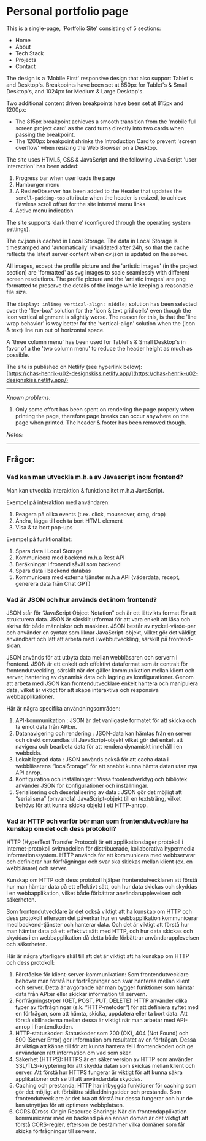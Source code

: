 # Personal portfolio page

This is a single-page, 'Portfolio Site' consisting of 5 sections:
- Home
- About
- Tech Stack
- Projects
- Contact

The design is a 'Mobile First' responsive design that also support Tablet's and Desktop's. Breakpoints have been set at 650px for Tablet's & Small Desktop's, and 1024px for Medium & Large Desktop's.  
  
Two additional content driven breakpoints have been set at 815px and 1200px:  
- The 815px breakpoint achieves a smooth transition from the 'mobile full screen project card' as the card turns directly into two cards when passing the breakpoint.  
- The 1200px breakpoint shrinks the Introduction Card to prevent 'screen overflow' when resizing the Web Browser on a Desktop.  
  
The site uses HTML5, CSS & JavaScript and the following Java Script 'user interaction' has been added:
1. Progress bar when user loads the page
2. Hamburger menu
3. A ResizeObserver has been added to the Header that updates the `scroll-padding-top` attribute when the header is resized, to achieve flawless scroll offset for the site internal menu links
4. Active menu indication

The site supports ‘dark theme’ (configured through the operating system settings).  
  
The cv.json is cached in Local Storage. The data in Local Storage is timestamped and 'automatically' invalidated after 24h, so that the cache reflects the latest server content when cv.json is updated on the server.

All images, except the profile picture and the 'artistic images' (in the project section) are 'formatted' as svg images to scale seamlessly with different screen resolutions. The profile picture and the 'artistic images' are png formatted to preserve the details of the image while keeping a reasonable file size.   
  
The `display: inline; vertical-align: middle;` solution has been selected over the 'flex-box' solution for the 'icon & text grid cells' even though the icon vertical alignment is slightly worse. The reason for this, is that the 'line wrap behavior' is way better for the 'vertical-align' solution when the (icon & text) line run out of horizontal space.
  
A 'three column menu' has been used for Tablet's & Small Desktop's in favor of a the 'two column menu' to reduce the header height as much as possible.

The site is published on Netlify (see hyperlink below):  
[https://chas-henrik-u02-designskiss.netlify.app/](https://chas-henrik-u02-designskiss.netlify.app/)
  
***
*Known problems:*
1. Only some effort has been spent on rendering the page properly when printing the page, therefore page breaks can occur anywhere on the page when printed. The header & footer has been removed though.
  
  
*Notes:*

***

## Frågor:

### Vad kan man utveckla m.h.a av Javascript inom frontend?
Man kan utveckla interaktion & funktionalitet m.h.a JavaScript.  

Exempel på interaktion med användaren:
1. Reagera på olika events (t.ex. click, mouseover, drag, drop)
2. Ändra, lägga till och ta bort HTML element
3. Visa & ta bort pop-ups

Exempel på funktionalitet:
1. Spara data i Local Storage
2. Kommunicera med backend m.h.a Rest API
3. Beräkningar i fronend såväl som backend
4. Spara data i backend databas
5. Kommunicera med externa tjänster m.h.a API (väderdata, recept, generera data från Chat GPT)
  
  
### Vad är JSON och hur används det inom frontend?

JSON står för “JavaScript Object Notation” och är ett lättvikts format för att strukturera data. JSON är särskilt utformat för att vara enkelt att läsa och skriva för både människor och maskiner. JSON består av nyckel-värde-par och använder en syntax som liknar JavaScript-objekt, vilket gör det väldigt användbart och lätt att arbeta med i webbutveckling, särskilt på frontend-sidan.  
  
JSON används för att utbyta data mellan webbläsaren och servern i frontend.
JSON är ett enkelt och effektivt dataformat som är centralt för frontendutveckling, särskilt när det gäller kommunikation mellan klient och server, hantering av dynamisk data och lagring av konfigurationer. Genom att arbeta med JSON kan frontendutvecklare enkelt hantera och manipulera data, vilket är viktigt för att skapa interaktiva och responsiva webbapplikationer.

Här är några specifika användningsområden:
1. API-kommunikation :  JSON är det vanligaste formatet för att skicka och ta emot data från API:er. 
2. Datanavigering och rendering :  JSON-data kan hämtas från en server och direkt omvandlas till JavaScript-objekt vilket gör det enkelt att navigera och bearbeta data för att rendera dynamiskt innehåll i en webbsida.
3. Lokalt lagrad data : JSON används också för att cacha data i webbläsarens “localStorage” för att snabbt kunna hämta datan utan nya API anrop.
4. Konfiguration och inställningar : Vissa frontendverktyg och bibliotek använder JSON för konfigurationer och inställningar. 
5. Serialisering och deserialisering av data : JSON gör det möjligt att “serialisera” (omvandla) JavaScript-objekt till en textsträng, vilket behövs för att kunna skicka objekt i ett HTTP-anrop.
  
### Vad är HTTP och varför bör man som frontendutvecklare ha kunskap om det och dess protokoll?

HTTP (HyperText Transfer Protocol) är ett applikationslager protokoll i Internet-protokoll svitmodellen för distribuerade, kollaborativa hypermedia informationssystem. HTTP används för att kommunicera med webbservrar och definierar hur förfrågningar och svar ska skickas mellan klient (ex. en webbläsare) och server.

Kunskap om HTTP och dess protokoll hjälper frontendutvecklaren att förstå hur man hämtar data på ett effektivt sätt, och hur data skickas och skyddas i en webbapplikation, vilket både förbättrar användarupplevelsen och säkerheten.

Som frontendutvecklare är det också viktigt att ha kunskap om HTTP och dess protokoll eftersom det påverkar hur en webbapplikation kommunicerar med backend-tjänster och hanterar data. Och det är viktigt att förstå hur man hämtar data på ett effektivt sätt med HTTP, och hur data skickas och skyddas i en webbapplikation då detta både förbättrar användarupplevelsen och säkerheten.

Här är några ytterligare skäl till att det är viktigt att ha kunskap om HTTP och dess protokoll:
1. Förståelse för klient-server-kommunikation: Som frontendutvecklare behöver man förstå hur förfrågningar och svar hanteras mellan klient och server. Detta är avgörande när man bygger funktioner som hämtar data från API:er eller skickar information till servern.
2. Förfrågningstyper (GET, POST, PUT, DELETE): HTTP använder olika typer av förfrågningar (s.k. “HTTP-metoder”) för att definiera syftet med en förfrågan, som att hämta, skicka, uppdatera eller ta bort data. Att förstå skillnaderna mellan dessa är viktigt när man arbetar med API-anrop i frontendkoden.
3. HTTP-statuskoder: Statuskoder som 200 (OK), 404 (Not Found) och 500 (Server Error) ger information om resultatet av en förfrågan. Dessa är viktiga att känna till för att kunna hantera fel i frontendkoden och ge användaren rätt information om vad som sker.
4. Säkerhet (HTTPS): HTTPS är en säker version av HTTP som använder SSL/TLS-kryptering för att skydda datan som skickas mellan klient och server. Att förstå hur HTTPS fungerar är viktigt för att kunna säkra applikationer och se till att användardata skyddas.
5. Caching och prestanda: HTTP har inbyggda funktioner för caching som gör det möjligt att förbättra sidladdningstider och prestanda. Som frontendutvecklare är det bra att förstå hur dessa fungerar och hur de kan utnyttjas för att optimera webbplatsen.
6. CORS (Cross-Origin Resource Sharing): När din frontendapplikation kommunicerar med en backend på en annan domän är det viktigt att förstå CORS-regler, eftersom de bestämmer vilka domäner som får skicka förfrågningar till servern.

